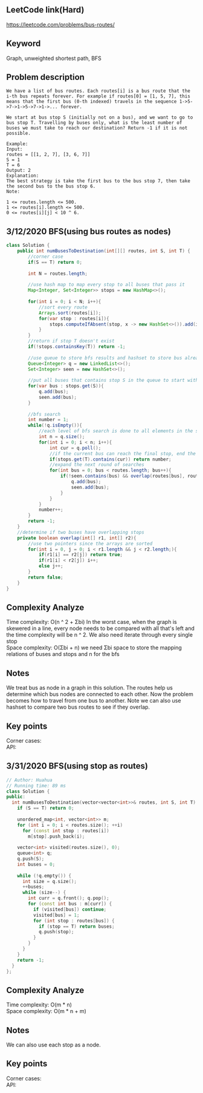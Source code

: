 ## LeetCode link(Hard)
https://leetcode.com/problems/bus-routes/

## Keyword
Graph, unweighted shortest path, BFS

## Problem description
```
We have a list of bus routes. Each routes[i] is a bus route that the i-th bus repeats forever. For example if routes[0] = [1, 5, 7], this means that the first bus (0-th indexed) travels in the sequence 1->5->7->1->5->7->1->... forever.

We start at bus stop S (initially not on a bus), and we want to go to bus stop T. Travelling by buses only, what is the least number of buses we must take to reach our destination? Return -1 if it is not possible.

Example:
Input: 
routes = [[1, 2, 7], [3, 6, 7]]
S = 1
T = 6
Output: 2
Explanation: 
The best strategy is take the first bus to the bus stop 7, then take the second bus to the bus stop 6.
Note:

1 <= routes.length <= 500.
1 <= routes[i].length <= 500.
0 <= routes[i][j] < 10 ^ 6.
```


## 3/12/2020 BFS(using bus routes as nodes)

```java
class Solution {
    public int numBusesToDestination(int[][] routes, int S, int T) {
        //corner case
        if(S == T) return 0;
        
        int N = routes.length;
        
        //use hash map to map every stop to all buses that pass it
        Map<Integer, Set<Integer>> stops = new HashMap<>();
        
        for(int i = 0; i < N; i++){
            //sort every route
            Arrays.sort(routes[i]);
            for(var stop : routes[i]){
                stops.computeIfAbsent(stop, x -> new HashSet<>()).add(i);
            }
        }
        //return if stop T doesn't exist
        if(!stops.containsKey(T)) return -1;
        
        //use queue to store bfs results and hashset to store bus already visited
        Queue<Integer> q = new LinkedList<>();
        Set<Integer> seen = new HashSet<>();
        
        //put all buses that contains stop S in the queue to start with
        for(var bus : stops.get(S)){
            q.add(bus);
            seen.add(bus);
        }
        
        //bfs search
        int number = 1;
        while(!q.isEmpty()){
            //each level of bfs search is done to all elements in the same level
            int n = q.size();
            for(int i = 0; i < n; i++){
                int cur = q.poll();
                //if the current bus can reach the final stop, end the search
                if(stops.get(T).contains(cur)) return number;
                //expand the next round of searches
                for(int bus = 0; bus < routes.length; bus++){
                    if(!seen.contains(bus) && overlap(routes[bus], routes[cur])){
                        q.add(bus);
                        seen.add(bus);
                    }
                }
            }
            number++;
        }
        return -1;
    }
    //determine if two buses have overlapping stops
    private boolean overlap(int[] r1, int[] r2){
        //use two pointers since the arrays are sorted
        for(int i = 0, j = 0; i < r1.length && j < r2.length;){
            if(r1[i] == r2[j]) return true;
            if(r1[i] < r2[j]) i++;
            else j++;
        }
        return false;
    }
}
```

## Complexity Analyze
Time complexity: O(n ^ 2 + Σbi) In the worst case, when the graph is skewered in a line, every node needs to be compared with all that's left and the time complexity will be n ^ 2. We also need iterate through every single stop\
Space complexity: O(Σbi + n)  we need Σbi space to store the mapping relations of buses and stops and n for the bfs

## Notes
We treat bus as node in a graph in this solution. The routes help us determine which bus nodes are connected to each other. Now the problem becomes how to travel from one bus to another. Note we can also use hashset to compare two bus routes to see if they overlap.

## Key points
Corner cases: \
API: 

## 3/31/2020 BFS(using stop as routes)

```C++
// Author: Huahua
// Running time: 89 ms
class Solution {
public:
  int numBusesToDestination(vector<vector<int>>& routes, int S, int T) {
    if (S == T) return 0;
    
    unordered_map<int, vector<int>> m;
    for (int i = 0; i < routes.size(); ++i)
      for (const int stop : routes[i])
        m[stop].push_back(i);
    
    vector<int> visited(routes.size(), 0);
    queue<int> q;
    q.push(S);
    int buses = 0;
    
    while (!q.empty()) {
      int size = q.size();      
      ++buses;
      while (size--) {
        int curr = q.front(); q.pop();        
        for (const int bus : m[curr]) {
          if (visited[bus]) continue;          
          visited[bus] = 1;
          for (int stop : routes[bus]) {
            if (stop == T) return buses;            
            q.push(stop);
          }
        }        
      }      
    }
    return -1;
  }
};
```

## Complexity Analyze
Time complexity: O(m * n)\
Space complexity: O(m * n + m) 

## Notes
We can also use each stop as a node.

## Key points
Corner cases: \
API: 
